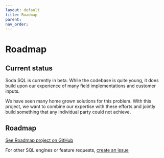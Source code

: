 ```yaml
---
layout: default
title: Roadmap
parent: 
nav_order: 
---
```


# Roadmap

## Current status

Soda SQL is currently in beta. While the codebase is quite young, it does build upon our 
experience of many field implementations and customer inputs.  

We have seen many home grown solutions for this problem.  With this project, we want to 
combine our expertise with these efforts and jointly build something that any individual party 
could not achieve.

## Roadmap  

[See Roadmap project on GitHub](https://github.com/sodadata/soda-sql/projects/1)

For other SQL engines or feature requests, [create an issue](https://github.com/sodadata/soda-sql/issues/new)
